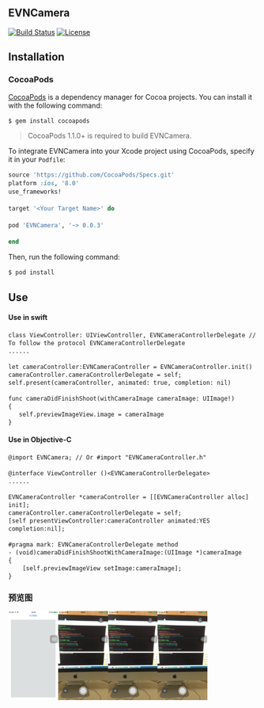 ## EVNCamera

[![Build Status](https://travis-ci.org/zonghongyan/EVNCamera.svg?branch=master)](https://travis-ci.org/zonghongyan/EVNTouchIDDemo)
[![License](https://img.shields.io/github/license/zonghongyan/EVNCamera.svg?style=flat)](https://github.com/zonghongyan/EVNCamera/blob/master/LICENSE)

## Installation

### CocoaPods

[CocoaPods](http://cocoapods.org) is a dependency manager for Cocoa projects. You can install it with the following command:

```bash
$ gem install cocoapods
```

> CocoaPods 1.1.0+ is required to build EVNCamera.

To integrate EVNCamera into your Xcode project using CocoaPods, specify it in your `Podfile`:

```ruby
source 'https://github.com/CocoaPods/Specs.git'
platform :ios, '8.0'
use_frameworks!

target '<Your Target Name>' do

pod 'EVNCamera', '~> 0.0.3'

end
```

Then, run the following command:

```bash
$ pod install
```

## Use
#### Use in swift
```
class ViewController: UIViewController, EVNCameraControllerDelegate // To follow the protocol EVNCameraControllerDelegate
......

let cameraController:EVNCameraController = EVNCameraController.init()
cameraController.cameraControllerDelegate = self;
self.present(cameraController, animated: true, completion: nil)
        
func cameraDidFinishShoot(withCameraImage cameraImage: UIImage!)
{
   self.previewImageView.image = cameraImage
}
```

#### Use in Objective-C
```
@import EVNCamera; // Or #import "EVNCameraController.h"

@interface ViewController ()<EVNCameraControllerDelegate>
......

EVNCameraController *cameraController = [[EVNCameraController alloc] init];
cameraController.cameraControllerDelegate = self;
[self presentViewController:cameraController animated:YES completion:nil];
    
#pragma mark: EVNCameraControllerDelegate method
- (void)cameraDidFinishShootWithCameraImage:(UIImage *)cameraImage
{
    [self.previewImageView setImage:cameraImage];
}
```

### 预览图

<img src="/EVNCameraDemo/ShotImages/Screen Shot 2017-06-09 at 10.54.34.png" width="20%" height="20%" alt="Show the figure" ><img src="/EVNCameraDemo/ShotImages/Screen Shot 2017-06-09 at 10.55.46.png" width="20%" height="20%" alt="Show the figure" ><img src="/EVNCameraDemo/ShotImages/Screen Shot 2017-06-09 at 10.55.46.png" width="20%" height="20%" alt="Show the figure" ><img src="/EVNCameraDemo/ShotImages/Screen Shot 2017-06-09 at 10.55.46.png" width="20%" height="20%" alt="Show the figure" >
